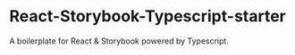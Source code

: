 # React-Storybook-Typescript-starter
A boilerplate for React &amp; Storybook powered by Typescript.
